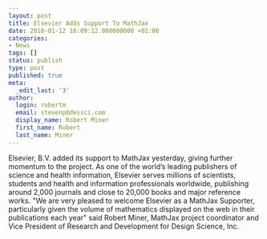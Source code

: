 ```yaml
---
layout: post
title: Elsevier Adds Support To MathJax
date: 2010-01-12 16:09:12.000000000 +01:00
categories:
- News
tags: []
status: publish
type: post
published: true
meta:
  _edit_last: '3'
author:
  login: robertm
  email: stevenp@dessci.com
  display_name: Robert Miner
  first_name: Robert
  last_name: Miner
---
```


Elsevier, B.V. added its support to MathJax yesterday, giving further momentum to the project.  As one of the world’s leading publishers of science and health information, Elsevier serves millions of scientists, students and health and information professionals worldwide, publishing around 2,000 journals and close to 20,000 books and major reference works. "We are very pleased to welcome Elsevier as a MathJax Supporter, particularly given the volume of mathematics displayed on the web in their publications each year" said Robert Miner, MathJax project coordinator and Vice President of Research and Development for Design Science, Inc.